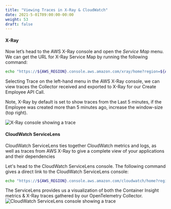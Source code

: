 ```yaml
---
title: "Viewing Traces in X-Ray & CloudWatch"
date: 2021-5-01T09:00:00-00:00
weight: 53
draft: false
---
```


#### X-Ray

Now let’s head to the AWS X-Ray console and open the *Service Map* menu. We can get the URL for X-Ray Service Map by
running the following command:
```bash
echo "https://${AWS_REGION}.console.aws.amazon.com/xray/home?region=${AWS_REGION}#/service-map"
```


Selecting Trace on the left-hand menu in the AWS X-Ray console, we can view traces the Collector received and exported
to X-Ray for our Create Employee API Call.

Note, X-Ray by default is set to show traces from the Last 5 minutes, if the Employee was created more than 5 minutes ago, increase the window-size (top right).

![X-Ray console showing a trace](/images/observability-with-adot/xray-trace.png)

#### CloudWatch ServiceLens

CloudWatch ServiceLens ties together CloudWatch metrics and logs, as well as traces from AWS X-Ray to give a
complete view of your applications and their dependencies

Let's head to the CloudWatch ServiceLens console. The following command gives a direct link to the CloudWatch ServiceLens console:
```bash
echo "https://${AWS_REGION}.console.aws.amazon.com/cloudwatch/home?region=${AWS_REGION}#servicelens:service-map/map"
```

The ServiceLens provides us a visualization of both the Container Insight metrics & X-Ray traces gathered by
our OpenTelemetry Collector.
![CloudWatch ServiceLens console showing a trace](/images/observability-with-adot/cloudwatch-servicelens-trace.png)
